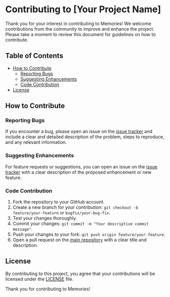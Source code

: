 # Contributing to [Your Project Name]

Thank you for your interest in contributing to Memories! We welcome contributions from the community to improve and enhance the project. Please take a moment to review this document for guidelines on how to contribute.

## Table of Contents

- [How to Contribute](#how-to-contribute)
  - [Reporting Bugs](#reporting-bugs)
  - [Suggesting Enhancements](#suggesting-enhancements)
  - [Code Contribution](#code-contribution)
- [License](#license)

## How to Contribute

### Reporting Bugs

If you encounter a bug, please open an issue on the [issue tracker](https://github.com/Kolbxyz/Memories/issues) and include a clear and detailed description of the problem, steps to reproduce, and any relevant information.

### Suggesting Enhancements

For feature requests or suggestions, you can open an issue on the [issue tracker](https://github.com/Kolbxyz/Memories/issues) with a clear description of the proposed enhancement or new feature.

### Code Contribution

1. Fork the repository to your GitHub account.
2. Create a new branch for your contribution: `git checkout -b feature/your-feature` or `bugfix/your-bug-fix`.
3. Test your changes thoroughly.
4. Commit your changes: `git commit -m "Your descriptive commit message"`.
5. Push your changes to your fork: `git push origin feature/your-feature`.
6. Open a pull request on the [main repository](https://github.com/Kolbxyz/Memories) with a clear title and description.

## License

By contributing to this project, you agree that your contributions will be licensed under the [LICENSE](LICENSE) file.

Thank you for contributing to Memories!
